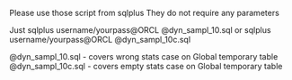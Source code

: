 Please use those script from sqlplus
They do not require any parameters

Just
sqlplus username/yourpass@ORCL @dyn_sampl_10.sql
or
sqlplus username/yourpass@ORCL @dyn_sampl_10c.sql


@dyn_sampl_10.sql - covers wrong stats case on Global temporary table
@dyn_sampl_10c.sql - covers empty stats case on Global temporary table
